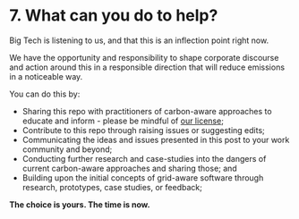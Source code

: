 # 7. What can you do to help?

Big Tech is listening to us, and that this is an inflection point right now.

We have the opportunity and responsibility to shape corporate discourse and action around this in a responsible direction that will reduce emissions in a noticeable way. 

You can do this by:
- Sharing this repo with practitioners of carbon-aware approaches to educate and inform - please be mindful of [our license](README.md#license);
- Contribute to this repo through raising issues or suggesting edits;
- Communicating the ideas and issues presented in this post to your work community and beyond;
- Conducting further research and case-studies into the dangers of current carbon-aware approaches and sharing those; and
- Building upon the initial concepts of grid-aware software through research, prototypes, case studies, or feedback;

**The choice is yours. The time is now.**
